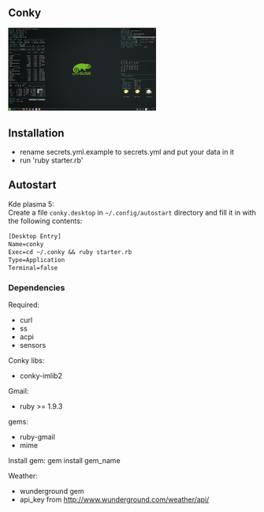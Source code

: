 ## Conky
<img src='1366x768.png' width='300px'>

## Installation
- rename secrets.yml.example to secrets.yml and put your data in it  
- run 'ruby starter.rb'

## Autostart
Kde plasma 5:  
Create a file `conky.desktop` in `~/.config/autostart` directory and fill it in with the following contents:  
```
[Desktop Entry]
Name=conky
Exec=cd ~/.conky && ruby starter.rb
Type=Application
Terminal=false
```

### Dependencies
Required:  
  - curl
  - ss
  - acpi
  - sensors

Conky libs:  
  - conky-imlib2

Gmail:  
  - ruby >= 1.9.3

  gems:  
  - ruby-gmail
  - mime

Install gem: gem install gem_name  

Weather:  
  - wunderground gem
  - api_key from http://www.wunderground.com/weather/api/
